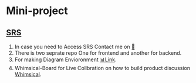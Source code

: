 # Mini-project
## [SRS](https://docs.google.com/document/d/1DYkyRiXz59GGPmvF9Sv3CzosPk8fydXPNEKY2FiEzBY/edit?usp=sharing)

1. In case you need to Access SRS Contact me on [📧](<mkansara0903@gmail.com>)
2. There is two seprate repo One for frontend and another for backend.
3. For making Diagram Envioronment [📊Link](https://drive.google.com/file/d/1WnKcoU9ZlC8xL3gKCFAzfWRFyaz9YfXQ/view?usp=sharing).
4. Whimsical-Board for Live Collbration on how to build product discussion [Whimsical](https://whimsical.com/mini-project-2UF5swZCrrB3kST3mTFTzh@2Ux7TurymMBGjw1A158K).